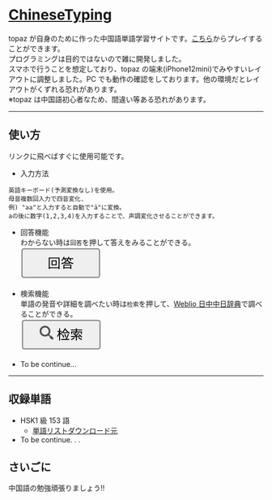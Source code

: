 # [ChineseTyping](https://topaz13.github.io/ChineseTyping/)

topaz が自身のために作った中国語単語学習サイトです。[こちら](https://topaz13.github.io/ChineseTyping/)からプレイすることができます。  
プログラミングは目的ではないので雑に開発しました。  
スマホで行うことを想定しており、topaz の端末(iPhone12mini)でみやすいレイアウトに調整しました。PC でも動作の確認をしております。他の環境だとレイアウトがくずれる恐れがあります。  
※topaz は中国語初心者なため、間違い等ある恐れがあります。

---

## 使い方

リンクに飛べばすぐに使用可能です。

- 入力方法

```
英語キーボード(予測変換なし)を使用。
母音複数回入力で四音変化.
例) "aa"と入力すると自動で"ā"に変換。
aの後に数字(1,2,3,4)を入力することで、声調変化させることができます。
```

- 回答機能  
  わからない時は`回答`を押して答えをみることができる。  
  ![エビフライトライアングル](./README_assets/answer-btn.png "回答機能")

- 検索機能  
  単語の発音や詳細を調べたい時は`检索`を押して、[Weblio 日中中日辞典](https://cjjc.weblio.jp/)で調べることができる。  
  ![エビフライトライアングル](./README_assets/serch-btn.png "检索機能")

- To be continue...

---

## 収録単語

- HSK1 級 153 語
  - [単語リストダウンロード元](https://12daimedaimonya-chinese.com/hsk-word-download/)
- To be continue. . .

## さいごに

中国語の勉強頑張りましょう!!
